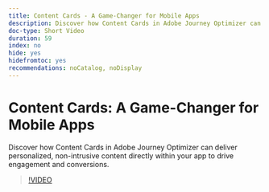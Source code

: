 ```yaml
---
title: Content Cards - A Game-Changer for Mobile Apps
description: Discover how Content Cards in Adobe Journey Optimizer can deliver personalized, non-intrusive content directly within your app to drive engagement and conversions.
doc-type: Short Video
duration: 59
index: no
hide: yes
hidefromtoc: yes
recommendations: noCatalog, noDisplay
---
```


# Content Cards: A Game-Changer for Mobile Apps

Discover how Content Cards in Adobe Journey Optimizer can deliver personalized, non-intrusive content directly within your app to drive engagement and conversions.

<!-- 62_S603_3442534_58_content-cards-a-gamechanger-for-mobile-apps -->
>[!VIDEO](https://video.tv.adobe.com/v/3458224/?learn=on&enablevpops=true)

